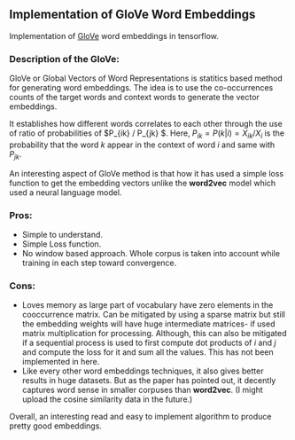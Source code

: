 ## Implementation of GloVe Word Embeddings

Implementation of [GloVe](https://nlp.stanford.edu/pubs/glove.pdf) word embeddings in tensorflow. 

### Description of the GloVe:

GloVe or Global Vectors of Word Representations is statitics based method for generating word embeddings. The idea is to use the co-occurrences counts of the target words and context words to generate the vector embeddings.

It establishes how different words correlates to each other through the use of ratio of probabilities of $P_{ik} / P_{jk} $. Here, $P_{ik} = P(k|i) = X_{ik} / X_i$ is the probability that the word $k$ appear in the context of word $i$ and same with $P_{jk}$.

An interesting aspect of GloVe method is that how it has used a simple loss function to get the embedding vectors unlike the __word2vec__ model which used a neural language model. 

### Pros:

- Simple to understand. 
- Simple Loss function. 
- No window based approach. Whole corpus is taken into account while training in each step toward convergence.

### Cons:

- Loves memory as large part of vocabulary have zero elements in the cooccurrence matrix. Can be mitigated by using a sparse matrix but still the embedding weights will have huge intermediate matrices- if used matrix multiplication for processing. Although, this can also be mitigated if a sequential process is used to first compute dot products of $i$ and $j$ and compute the loss for it and sum all the values. This has not been implemented in here.
- Like every other word embeddings techniques, it also gives better results in huge datasets. But as the paper has pointed out, it decently captures word sense in smaller corpuses than __word2vec__. (I might upload the cosine similarity data in the future.)

Overall, an interesting read and easy to implement algorithm to produce pretty good embeddings. 






